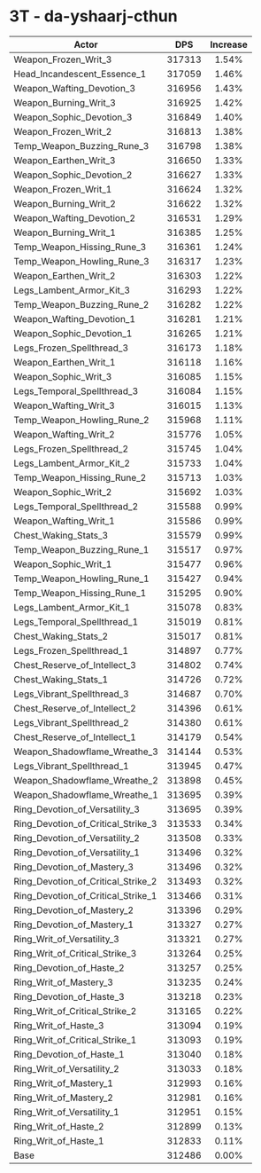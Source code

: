 # 3T - da-yshaarj-cthun
| Actor | DPS | Increase |
|---|:---:|:---:|
|Weapon_Frozen_Writ_3|317313|1.54%|
|Head_Incandescent_Essence_1|317059|1.46%|
|Weapon_Wafting_Devotion_3|316956|1.43%|
|Weapon_Burning_Writ_3|316925|1.42%|
|Weapon_Sophic_Devotion_3|316849|1.40%|
|Weapon_Frozen_Writ_2|316813|1.38%|
|Temp_Weapon_Buzzing_Rune_3|316798|1.38%|
|Weapon_Earthen_Writ_3|316650|1.33%|
|Weapon_Sophic_Devotion_2|316627|1.33%|
|Weapon_Frozen_Writ_1|316624|1.32%|
|Weapon_Burning_Writ_2|316622|1.32%|
|Weapon_Wafting_Devotion_2|316531|1.29%|
|Weapon_Burning_Writ_1|316385|1.25%|
|Temp_Weapon_Hissing_Rune_3|316361|1.24%|
|Temp_Weapon_Howling_Rune_3|316317|1.23%|
|Weapon_Earthen_Writ_2|316303|1.22%|
|Legs_Lambent_Armor_Kit_3|316293|1.22%|
|Temp_Weapon_Buzzing_Rune_2|316282|1.22%|
|Weapon_Wafting_Devotion_1|316281|1.21%|
|Weapon_Sophic_Devotion_1|316265|1.21%|
|Legs_Frozen_Spellthread_3|316173|1.18%|
|Weapon_Earthen_Writ_1|316118|1.16%|
|Weapon_Sophic_Writ_3|316085|1.15%|
|Legs_Temporal_Spellthread_3|316084|1.15%|
|Weapon_Wafting_Writ_3|316015|1.13%|
|Temp_Weapon_Howling_Rune_2|315968|1.11%|
|Weapon_Wafting_Writ_2|315776|1.05%|
|Legs_Frozen_Spellthread_2|315745|1.04%|
|Legs_Lambent_Armor_Kit_2|315733|1.04%|
|Temp_Weapon_Hissing_Rune_2|315713|1.03%|
|Weapon_Sophic_Writ_2|315692|1.03%|
|Legs_Temporal_Spellthread_2|315588|0.99%|
|Weapon_Wafting_Writ_1|315586|0.99%|
|Chest_Waking_Stats_3|315579|0.99%|
|Temp_Weapon_Buzzing_Rune_1|315517|0.97%|
|Weapon_Sophic_Writ_1|315477|0.96%|
|Temp_Weapon_Howling_Rune_1|315427|0.94%|
|Temp_Weapon_Hissing_Rune_1|315295|0.90%|
|Legs_Lambent_Armor_Kit_1|315078|0.83%|
|Legs_Temporal_Spellthread_1|315019|0.81%|
|Chest_Waking_Stats_2|315017|0.81%|
|Legs_Frozen_Spellthread_1|314897|0.77%|
|Chest_Reserve_of_Intellect_3|314802|0.74%|
|Chest_Waking_Stats_1|314726|0.72%|
|Legs_Vibrant_Spellthread_3|314687|0.70%|
|Chest_Reserve_of_Intellect_2|314396|0.61%|
|Legs_Vibrant_Spellthread_2|314380|0.61%|
|Chest_Reserve_of_Intellect_1|314179|0.54%|
|Weapon_Shadowflame_Wreathe_3|314144|0.53%|
|Legs_Vibrant_Spellthread_1|313945|0.47%|
|Weapon_Shadowflame_Wreathe_2|313898|0.45%|
|Weapon_Shadowflame_Wreathe_1|313695|0.39%|
|Ring_Devotion_of_Versatility_3|313695|0.39%|
|Ring_Devotion_of_Critical_Strike_3|313533|0.34%|
|Ring_Devotion_of_Versatility_2|313508|0.33%|
|Ring_Devotion_of_Versatility_1|313496|0.32%|
|Ring_Devotion_of_Mastery_3|313496|0.32%|
|Ring_Devotion_of_Critical_Strike_2|313493|0.32%|
|Ring_Devotion_of_Critical_Strike_1|313466|0.31%|
|Ring_Devotion_of_Mastery_2|313396|0.29%|
|Ring_Devotion_of_Mastery_1|313327|0.27%|
|Ring_Writ_of_Versatility_3|313321|0.27%|
|Ring_Writ_of_Critical_Strike_3|313264|0.25%|
|Ring_Devotion_of_Haste_2|313257|0.25%|
|Ring_Writ_of_Mastery_3|313235|0.24%|
|Ring_Devotion_of_Haste_3|313218|0.23%|
|Ring_Writ_of_Critical_Strike_2|313165|0.22%|
|Ring_Writ_of_Haste_3|313094|0.19%|
|Ring_Writ_of_Critical_Strike_1|313093|0.19%|
|Ring_Devotion_of_Haste_1|313040|0.18%|
|Ring_Writ_of_Versatility_2|313033|0.18%|
|Ring_Writ_of_Mastery_1|312993|0.16%|
|Ring_Writ_of_Mastery_2|312981|0.16%|
|Ring_Writ_of_Versatility_1|312951|0.15%|
|Ring_Writ_of_Haste_2|312899|0.13%|
|Ring_Writ_of_Haste_1|312833|0.11%|
|Base|312486|0.00%|
